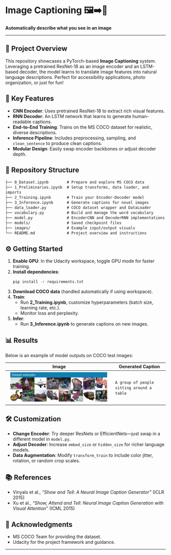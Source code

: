 # Image Captioning 🖼️➡️📝

**Automatically describe what you see in an image**

---

## 🚀 Project Overview
This repository showcases a PyTorch-based **Image Captioning** system. Leveraging a pretrained ResNet-18 as an image encoder and an LSTM-based decoder, the model learns to translate image features into natural language descriptions. Perfect for accessibility applications, photo organization, or just for fun!

## 🔑 Key Features
- **CNN Encoder**: Uses pretrained ResNet-18 to extract rich visual features.
- **RNN Decoder**: An LSTM network that learns to generate human-readable captions.
- **End-to-End Training**: Trains on the MS COCO dataset for realistic, diverse descriptions.
- **Inference Pipeline**: Includes preprocessing, sampling, and `clean_sentence` to produce clean captions.
- **Modular Design**: Easily swap encoder backbones or adjust decoder depth.

## 📁 Repository Structure
```
├── 0_Dataset.ipynb        # Prepare and explore MS COCO data
├── 1_Preliminaries.ipynb  # Setup transforms, data loader, and imports
├── 2_Training.ipynb       # Train your Encoder-Decoder model
├── 3_Inference.ipynb      # Generate captions for novel images
├── data_loader.py         # COCO dataset wrapper and DataLoader
├── vocabulary.py          # Build and manage the word vocabulary
├── model.py               # EncoderCNN and DecoderRNN implementations
├── models/                # Saved checkpoint files
├── images/                # Example input/output visuals
└── README.md              # Project overview and instructions
```

## ⚙️ Getting Started
1. **Enable GPU**: In the Udacity workspace, toggle GPU mode for faster training.
2. **Install dependencies**:
   ```bash
   pip install -r requirements.txt
   ```
3. **Download COCO data** (handled automatically if using workspace).
4. **Train**:
   - Run **2_Training.ipynb**, customize hyperparameters (batch size, learning rate, etc.).
   - Monitor loss and perplexity.
5. **Infer**:
   - Run **3_Inference.ipynb** to generate captions on new images.

## 📊 Results
Below is an example of model outputs on COCO test images:

| Image                                      | Generated Caption                         |
|--------------------------------------------|-------------------------------------------|
| ![Example](images/coco-examples.jpg)       | `A group of people sitting around a table` |

## 🛠️ Customization
- **Change Encoder**: Try deeper ResNets or EfficientNets—just swap in a different model in `model.py`.
- **Adjust Decoder**: Increase `embed_size` or `hidden_size` for richer language models.
- **Data Augmentation**: Modify `transform_train` to include color jitter, rotation, or random crop scales.

## 📚 References
- Vinyals et al., *“Show and Tell: A Neural Image Caption Generator”* (ICLR 2015)
- Xu et al., *“Show, Attend and Tell: Neural Image Caption Generation with Visual Attention”* (ICML 2015)

## 🙏 Acknowledgments
- MS COCO Team for providing the dataset.
- Udacity for the project framework and guidance.

---

